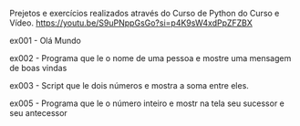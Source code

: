 Prejetos e exercícios realizados através do Curso de Python do Curso e Vídeo.
https://youtu.be/S9uPNppGsGo?si=p4K9sW4xdPpZFZBX

ex001 - Olá Mundo

ex002 - Programa que le o nome de uma pessoa e mostre uma mensagem de boas vindas

ex003 - Script que le dois números e mostra a soma entre eles.

ex005 - Programa que le o número inteiro e mostr na tela seu sucessor e seu antecessor
